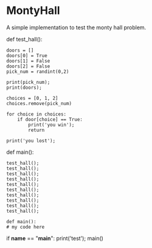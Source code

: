 # MontyHall
A simple implementation to test the monty hall problem.

def test_hall():

    doors = []
    doors[0] = True
    doors[1] = False
    doors[2] = False
    pick_num = randint(0,2)

    print(pick_num);
    print(doors);

    choices = [0, 1, 2]
    choices.remove(pick_num)

    for choice in choices:
        if door[choice] == True:
            print('you win');
            return

    print('you lost');

def main():

    test_hall();
    test_hall();
    test_hall();
    test_hall();
    test_hall();
    test_hall();
    test_hall();
    test_hall();
    test_hall();
    test_hall();

    def main():
    # my code here

if __name__ == "__main__":
    print('test');
    main()